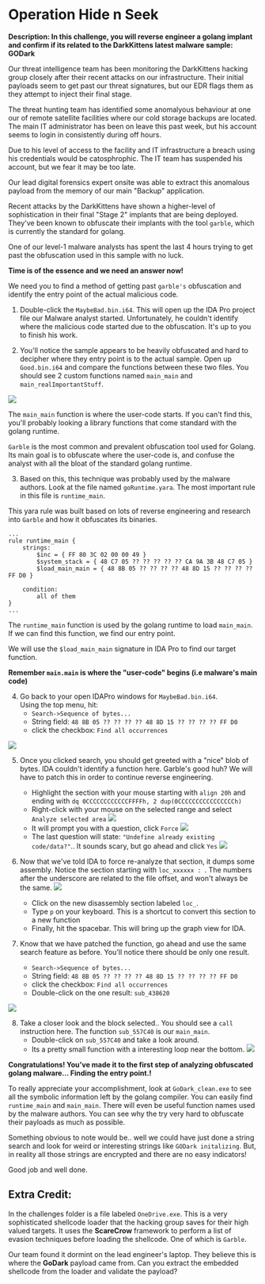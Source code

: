 # Operation Hide n Seek

**Description: In this challenge, you will reverse engineer a golang implant and confirm if its related to the DarkKittens latest malware sample: GODark**

Our threat intelligence team has been monitoring the DarkKittens hacking group closely after their recent attacks on our infrastructure. 
Their initial payloads seem to get past our threat signatures, but our EDR flags them as they attempt to inject their final stage.

The threat hunting team has identified some anomalyous behaviour at one our of remote satellite facilities where our cold storage backups are located.
The main IT administrator has been on leave this past week, but his account seems to login in consistently during off hours.

Due to his level of access to the facility and IT infrastructure a breach using his credentials would be catosphrophic. The IT team has suspended his account,
but we fear it may be too late.

Our lead digital forensics expert onsite was able to extract this anomalous payload from the memory of our main "Backup" application.

Recent attacks by the DarkKittens have shown a higher-level of sophistication in their final "Stage 2" implants that are being deployed. 
They've been known to obfuscate their implants with the tool `garble`, which is currently the standard for golang.

One of our level-1 malware analysts has spent the last 4 hours trying to get past the obfuscation used in this sample with no luck. 

**Time is of the essence and we need an answer now!**

We need you to find a method of getting past `garble's` obfuscation and identify the entry point of the actual malicious code.

1. Double-click the `MaybeBad.bin.i64`. This will open up the IDA Pro project file our Malware analyst started. Unfortunately, he couldn't identify where the malicious code started due to the obfuscation. It's up to you to finish his work.

2. You'll notice the sample appears to be heavily obfuscated and hard to decipher where they entry point is to the actual sample. Open up `Good.bin.i64` and compare the functions between these two files. You should see 2 custom functions named `main_main` and `main_realImportantStuff`.

![](images/basic_functions.PNG)

The `main_main` function is where the user-code starts. If you can't find this, you'll probably looking a library functions that come standard with the golang runtime.

`Garble` is the most common and prevalent obfuscation tool used for Golang. Its main goal is to obfuscate where the user-code is, and confuse the analyst with all the bloat of the standard golang runtime.

3. Based on this, this technique was probably used by the malware authors. Look at the file named `goRuntime.yara`. The most important rule in this file is `runtime_main`. 

This yara rule was built based on lots of reverse engineering and research into `Garble` and how it obfuscates its binaries.


```
...
rule runtime_main {
    strings:
        $inc = { FF 80 3C 02 00 00 49 }
        $system_stack = { 48 C7 05 ?? ?? ?? ?? ?? CA 9A 3B 48 C7 05 }
        $load_main_main = { 48 8B 05 ?? ?? ?? ?? 48 8D 15 ?? ?? ?? ?? FF D0 }

    condition:
        all of them
}
...
```
The `runtime_main` function is used by the golang runtime to load `main_main`. If we can find this function, we find our entry point.

We will use the `$load_main_main` signature in IDA Pro to find our target function. 

**Remember `main.main` is where the "user-code" begins (i.e malware's main code)**

4. Go back to your open IDAPro windows for `MaybeBad.bin.i64`.  
Using the top menu, hit: 
    - `Search->Sequence of bytes...`
    - String field: `48 8B 05 ?? ?? ?? ?? 48 8D 15 ?? ?? ?? ?? FF D0`
    - click the checkbox:  `Find all occurrences`

![](images/binary_search_main_main.PNG)

5. Once you clicked search, you should get greeted with a "nice" blob of bytes. IDA couldn't identify a function here. Garble's good huh? We will have to patch this in order to continue reverse engineering.
    - Highlight the section with your mouse starting with `align 20h` and ending with `dq 0CCCCCCCCCCCCFFFFh, 2 dup(0CCCCCCCCCCCCCCCCh)`
    - Right-click with your mouse on the selected range and select `Analyze selected area`
    ![](images/runtime_main.PNG)
    - It will prompt you with a question, click `Force`
    ![](images/force_analyze.PNG)
    - The last question will state: `"Undefine already existing code/data?"`.. It sounds scary, but go ahead and click `Yes`
    ![](images/undefine_dat.PNG)


6. Now that we've told IDA to force re-analyze that section, it dumps some assembly. Notice the section starting with `loc_xxxxxx : `. The numbers after the underscore are related to the file offset, and won't always be the same.
![](images/create_function_p.PNG)
    - Click on the new disassembly section labeled `loc_`. 
    - Type `p` on your keyboard. This is a shortcut to convert this section to a new function
    - Finally, hit the spacebar. This will bring up the graph view for IDA.

7. Know that we have patched the function, go ahead and use the same search feature as before. You'll notice there should be only one result.
    - `Search->Sequence of bytes...`
    - String field: `48 8B 05 ?? ?? ?? ?? 48 8D 15 ?? ?? ?? ?? FF D0`
    - click the checkbox:  `Find all occurrences`
    - Double-click on the one result: `sub_438620`

![](images/search_results.PNG)

8. Take a closer look and the block selected.. You should see a `call` instruction here. The function `sub_557C40` is our `main_main`. 
    - Double-click on `sub_557C40` and take a look around.
    - Its a pretty small function with a interesting loop near the bottom.
![](images/run_main_main.PNG)

 **Congratulations! You've made it to the first step of analyzing obfuscated golang malware... Finding the entry point.!**

To really appreciate your accomplishment, look at `GoDark_clean.exe` to see all the symbolic information left by the golang compiler. You can easily find `runtime_main` and `main_main`. There will even be useful function names used by the malware authors. You can see why the try very hard to obfuscate their payloads as much as possible.

Something obvious to note would be.. well we could have just done a string search and look for weird or interesting strings like `GODark initalizing`. But, in reality all those strings are encrypted and there are no easy indicators!

Good job and well done.

## Extra Credit:

In the challenges folder is a file labeled `OneDrive.exe`. This is a very sophisticated shellcode loader that the hacking group saves for their high valued targets. It uses the **ScareCrow** framework to perform a list of evasion techniques before loading the shellcode. One of which is `Garble`.

Our team found it dormint on the lead engineer's laptop. They believe this is where the **GoDark** payload came from. Can you extract the embedded shellcode from the loader and validate the payload?


